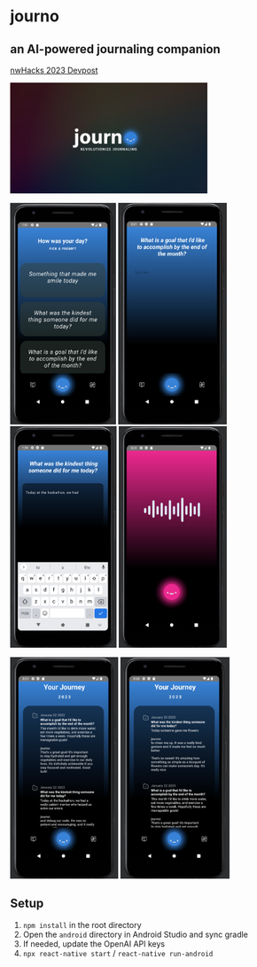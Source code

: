 # journo

## an AI-powered journaling companion

[nwHacks 2023 Devpost](https://devpost.com/software/journo)

<p align="left">
    <img src="demo/logo.jpeg" height="200">
</p>

<p align="left">
    <img src="demo/0-prompts.png" height="400">
    <img src="demo/1-prompt.png" height="400">
    <img src="demo/2-prompt-input.png" height="400">
    <img src="demo/5-mic.png" height="400">
</p>

<p align="left">
    <img src="demo/3-journey.png" height="400">
    <img src="demo/4-journey.png" height="400">
</p>

## Setup

1. `npm install` in the root directory
1. Open the `android` directory in Android Studio and sync gradle
1. If needed, update the OpenAI API keys
1. `npx react-native start` / `react-native run-android` 
